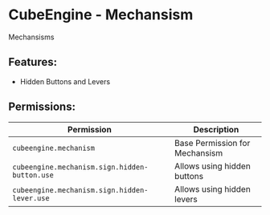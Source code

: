 # CubeEngine - Mechansism
Mechansisms

## Features:
 - Hidden Buttons and Levers

## Permissions:

| Permission | Description |
| --- | --- |
| `cubeengine.mechanism` | Base Permission for Mechansism |
| `cubeengine.mechanism.sign.hidden-button.use` | Allows using hidden buttons |
| `cubeengine.mechanism.sign.hidden-lever.use` | Allows using hidden levers |

